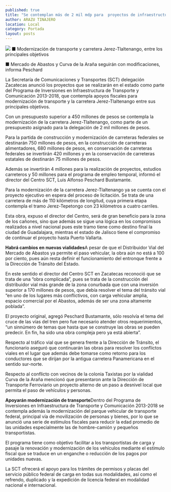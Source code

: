 ```yaml
---
published: true
title: "Se contemplan más de 2 mil mdp para  proyectos de infraestructura: SCT"
author: ARAZU TINAJERO
location: Local
category: Portada
layout: posts
---
```


![](http://i.imgur.com/9SN9e1cm.jpg)
■ Modernización de transporte y carretera Jerez-Tlaltenango, entre los principales objetivos

■ Mercado de Abastos y Curva de la Araña seguirán con modificaciones, informa Peschard

La Secretaría de Comunicaciones y Transportes (SCT) delegación Zacatecas anunció los proyectos que se realizarán en el estado como parte del Programa de Inversiones en Infraestructura de Transporte y Comunicación 2013-2018, que contempla apoyos fiscales para modernización de transporte y la carretera Jerez-Tlaltenango entre sus principales objetivos.

Con un presupuesto superior a 450 millones de pesos se contempla la modernización de la carretera Jerez-Tlaltenango, como parte de un presupuesto asignado para la delegación de 2 mil millones de pesos.

Para la partida de construcción y modernización de carreteras federales se destinarán 750 millones de pesos, en la construcción de carreteras alimentadores, 680 millones de pesos, en conservación de carreteras federales se invertirán 420 millones y en la conservación de carreteras estatales de destinarán 75 millones de pesos.

Además se invertirán 4 millones para la realización de proyectos, estudios carreteros y 50 millones para el programa de empleo temporal, informó el director del Centro SCT, Luis Alfonso Peschard Bustamante.

Para la modernización de la carretera Jerez-Tlaltenango ya se cuenta con el proyecto ejecutivo en espera del proceso de licitación. Se trata de una carretera de más de 110 kilómetros de longitud, cuya primera etapa contempla el tramo Jerez-Tepetongo con 23 kilómetros a cuatro carriles.

Esta obra, expuso el director del Centro, será de gran beneficio para la zona de los cañones, sino que además se sigue una lógica en los compromisos realizados a nivel nacional pues este tramo tiene como destino final la ciudad de Guadalajara, mientras el estado de Jalisco tiene el compromiso de continuar el proyecto hasta Puerto Vallarta.

**Habrá cambios en nuevas vialidades**A pesar de que el Distribuidor Vial del Mercado de Abastos ya permite el paso vehicular, la obra aún no está a 100 por ciento, pues aún resta definir el funcionamiento del entronque frente a la Dirección de Tránsito del Estado.

En este sentido el director del Centro SCT en Zacatecas reconoció que se trata de una “obra complicada”, pues se trata de la construcción del distribuidor vial más grande de la zona conurbada que con una inversión superior a 170 millones de pesos, que debía resolver el tema del tránsito vial “en uno de los lugares más conflictivos, con carga vehicular amplia, espacio comercial por el Abastos, además de ser una zona altamente poblada”.

El proyecto original, agregó Peschard Bustamante, sólo resolvía el tema del cruce de las vías del tren pero fue necesario atender otros requerimientos, “un sinnúmero de temas que hasta que se construye las obras se pueden predecir. En fin, ha sido una obra compleja pero ya está abierta”.

Respecto al tráfico vial que se genera frente a la Dirección de Tránsito, el funcionario aseguró que continuarán las obras para resolver los conflictos viales en el lugar que además debe tomarse como retorno para los conductores que se dirijan por la antigua carretera Panamericana en el sentido sur-norte.

Respecto al conflicto con vecinos de la colonia Taxistas por la vialidad Curva de la Araña mencionó que presentaron ante la Dirección de Transporte Ferroviario un proyecto alterno de un paso a desnivel local que permita el paso de vehículos y personas.

**Apoyarán modernización de transporte**Dentro del Programa de Inversiones en Infraestructura de Transporte y Comunicación 2013-2018 se contempla además la modernización del parque vehicular de transporte federal, principal vía de movilización de personas y bienes, por lo que se anunció una serie de estímulos fiscales para reducir la edad promedio de las unidades especialmente las de hombre-camión y pequeños transportistas.

El programa tiene como objetivo facilitar a los transportistas de carga y pasaje la renovación y modernización de los vehículos mediante el estímulo fiscal que se traduce en un enganche o reducción de los pagos por unidades nuevas.

La SCT ofrecerá el apoyo para los trámites de permisos y placas del servicio público federal de carga en todas sus modalidades, así como el refrendo, duplicado y la expedición de licencia federal en modalidad nacional e internacional.
